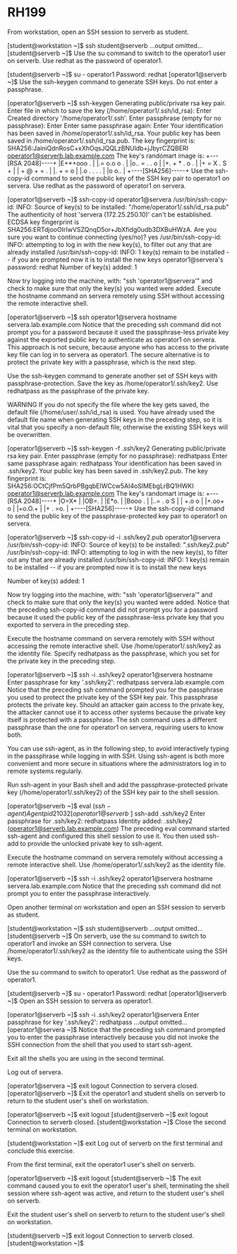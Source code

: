 # RH199

From workstation, open an SSH session to serverb as student.

[student@workstation ~]$ ssh student@serverb
...output omitted...
[student@serverb ~]$ 
Use the su command to switch to the operator1 user on serverb. Use redhat as the password of operator1.

[student@serverb ~]$ su - operator1
Password: redhat
[operator1@serverb ~]$ 
Use the ssh-keygen command to generate SSH keys. Do not enter a passphrase.

[operator1@serverb ~]$ ssh-keygen
Generating public/private rsa key pair.
Enter file in which to save the key (/home/operator1/.ssh/id_rsa): Enter
Created directory '/home/operator1/.ssh'.
Enter passphrase (empty for no passphrase): Enter
Enter same passphrase again: Enter
Your identification has been saved in /home/operator1/.ssh/id_rsa.
Your public key has been saved in /home/operator1/.ssh/id_rsa.pub.
The key fingerprint is:
SHA256:JainiQdnRosC+xXhOqsJQQLzBNUldb+jJbyrCZQBERI operator1@serverb.lab.example.com
The key's randomart image is:
+---[RSA 2048]----+
|E+*+ooo .        |
|.= o.o o .       |
|o.. = . . o      |
|+. + * . o .     |
|+ = X . S +      |
| + @ +   = .     |
|. + =   o        |
|.o . . . .       |
|o     o..        |
+----[SHA256]-----+
Use the ssh-copy-id command to send the public key of the SSH key pair to operator1 on servera. Use redhat as the password of operator1 on servera.

[operator1@serverb ~]$ ssh-copy-id operator1@servera
/usr/bin/ssh-copy-id: INFO: Source of key(s) to be installed: "/home/operator1/.ssh/id_rsa.pub"
The authenticity of host 'servera (172.25.250.10)' can't be established.
ECDSA key fingerprint is SHA256:ERTdjooOIrIwVSZQnqD5or+JbXfidg0udb3DXBuHWzA.
Are you sure you want to continue connecting (yes/no)? yes
/usr/bin/ssh-copy-id: INFO: attempting to log in with the new key(s), to filter out any that are already installed
/usr/bin/ssh-copy-id: INFO: 1 key(s) remain to be installed -- if you are prompted now it is to install the new keys
operator1@servera's password: redhat
Number of key(s) added: 1

Now try logging into the machine, with:   "ssh 'operator1@servera'"
and check to make sure that only the key(s) you wanted were added.
Execute the hostname command on servera remotely using SSH without accessing the remote interactive shell.

[operator1@serverb ~]$ ssh operator1@servera hostname
servera.lab.example.com
Notice that the preceding ssh command did not prompt you for a password because it used the passphrase-less private key against the exported public key to authenticate as operator1 on servera. This approach is not secure, because anyone who has access to the private key file can log in to servera as operator1. The secure alternative is to protect the private key with a passphrase, which is the next step.

Use the ssh-keygen command to generate another set of SSH keys with passphrase-protection. Save the key as /home/operator1/.ssh/key2. Use redhatpass as the passphrase of the private key.

WARNING
If you do not specify the file where the key gets saved, the default file (/home/user/.ssh/id_rsa) is used. You have already used the default file name when generating SSH keys in the preceding step, so it is vital that you specify a non-default file, otherwise the existing SSH keys will be overwritten.

[operator1@serverb ~]$ ssh-keygen -f .ssh/key2
Generating public/private rsa key pair.
Enter passphrase (empty for no passphrase): redhatpass
Enter same passphrase again: redhatpass
Your identification has been saved in .ssh/key2.
Your public key has been saved in .ssh/key2.pub.
The key fingerprint is:
SHA256:OCtCjfPm5QrbPBgqbEIWCcw5AI4oSlMEbgLrBQ1HWKI operator1@serverb.lab.example.com
The key's randomart image is:
+---[RSA 2048]----+
|O=X*             |
|OB=.             |
|E*o.             |
|Booo   .         |
|..= . o S        |
| +.o   o         |
|+.oo+ o          |
|+o.O.+           |
|+ . =o.          |
+----[SHA256]-----+
Use the ssh-copy-id command to send the public key of the passphrase-protected key pair to operator1 on servera.

[operator1@serverb ~]$ ssh-copy-id -i .ssh/key2.pub operator1@servera
/usr/bin/ssh-copy-id: INFO: Source of key(s) to be installed: ".ssh/key2.pub"
/usr/bin/ssh-copy-id: INFO: attempting to log in with the new key(s), to filter out any that are already installed
/usr/bin/ssh-copy-id: INFO: 1 key(s) remain to be installed -- if you are prompted now it is to install the new keys

Number of key(s) added: 1

Now try logging into the machine, with:   "ssh 'operator1@servera'"
and check to make sure that only the key(s) you wanted were added.
Notice that the preceding ssh-copy-id command did not prompt you for a password because it used the public key of the passphrase-less private key that you exported to servera in the preceding step.

Execute the hostname command on servera remotely with SSH without accessing the remote interactive shell. Use /home/operator1/.ssh/key2 as the identity file. Specify redhatpass as the passphrase, which you set for the private key in the preceding step.

[operator1@serverb ~]$ ssh -i .ssh/key2 operator1@servera hostname
Enter passphrase for key '.ssh/key2': redhatpass
servera.lab.example.com
Notice that the preceding ssh command prompted you for the passphrase you used to protect the private key of the SSH key pair. This passphrase protects the private key. Should an attacker gain access to the private key, the attacker cannot use it to access other systems because the private key itself is protected with a passphrase. The ssh command uses a different passphrase than the one for operator1 on servera, requiring users to know both.

You can use ssh-agent, as in the following step, to avoid interactively typing in the passphrase while logging in with SSH. Using ssh-agent is both more convenient and more secure in situations where the administrators log in to remote systems regularly.

Run ssh-agent in your Bash shell and add the passphrase-protected private key (/home/operator1/.ssh/key2) of the SSH key pair to the shell session.

[operator1@serverb ~]$ eval $(ssh-agent)
Agent pid 21032
[operator1@serverb ~]$ ssh-add .ssh/key2
Enter passphrase for .ssh/key2: redhatpass
Identity added: .ssh/key2 (operator1@serverb.lab.example.com)
The preceding eval command started ssh-agent and configured this shell session to use it. You then used ssh-add to provide the unlocked private key to ssh-agent.

Execute the hostname command on servera remotely without accessing a remote interactive shell. Use /home/operator1/.ssh/key2 as the identity file.

[operator1@serverb ~]$ ssh -i .ssh/key2 operator1@servera hostname
servera.lab.example.com
Notice that the preceding ssh command did not prompt you to enter the passphrase interactively.

Open another terminal on workstation and open an SSH session to serverb as student.

[student@workstation ~]$ ssh student@serverb
...output omitted...
[student@serverb ~]$ 
On serverb, use the su command to switch to operator1 and invoke an SSH connection to servera. Use /home/operator1/.ssh/key2 as the identity file to authenticate using the SSH keys.

Use the su command to switch to operator1. Use redhat as the password of operator1.

[student@serverb ~]$ su - operator1
Password: redhat
[operator1@serverb ~]$ 
Open an SSH session to servera as operator1.

[operator1@serverb ~]$ ssh -i .ssh/key2 operator1@servera
Enter passphrase for key '.ssh/key2': redhatpass
...output omitted...
[operator1@servera ~]$ 
Notice that the preceding ssh command prompted you to enter the passphrase interactively because you did not invoke the SSH connection from the shell that you used to start ssh-agent.

Exit all the shells you are using in the second terminal.

Log out of servera.

[operator1@servera ~]$ exit
logout
Connection to servera closed.
[operator1@serverb ~]$ 
Exit the operator1 and student shells on serverb to return to the student user's shell on workstation.

[operator1@serverb ~]$ exit
logout
[student@serverb ~]$ exit
logout
Connection to serverb closed.
[student@workstation ~]$ 
Close the second terminal on workstation.

[student@workstation ~]$ exit
Log out of serverb on the first terminal and conclude this exercise.

From the first terminal, exit the operator1 user's shell on serverb.

[operator1@serverb ~]$ exit
logout
[student@serverb ~]$ 
The exit command caused you to exit the operator1 user's shell, terminating the shell session where ssh-agent was active, and return to the student user's shell on serverb.

Exit the student user's shell on serverb to return to the student user's shell on workstation.

[student@serverb ~]$ exit
logout
Connection to serverb closed.
[student@workstation ~]$ 
